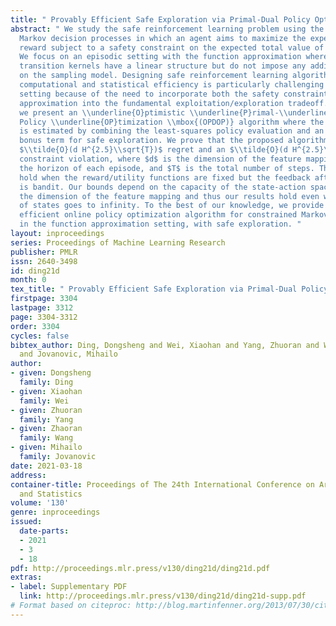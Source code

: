 ```yaml
---
title: " Provably Efficient Safe Exploration via Primal-Dual Policy Optimization "
abstract: " We study the safe reinforcement learning problem using the constrained
  Markov decision processes in which an agent aims to maximize the expected total
  reward subject to a safety constraint on the expected total value of a utility function.
  We focus on an episodic setting with the function approximation where the Markov
  transition kernels have a linear structure but do not impose any additional assumptions
  on the sampling model. Designing safe reinforcement learning algorithms with provable
  computational and statistical efficiency is particularly challenging under this
  setting because of the need to incorporate both the safety constraint and the function
  approximation into the fundamental exploitation/exploration tradeoff. To this end,
  we present an \\underline{O}ptimistic \\underline{P}rimal-\\underline{D}ual Proximal
  Policy \\underline{OP}timization \\mbox{(OPDOP)} algorithm where the value function
  is estimated by combining the least-squares policy evaluation and an additional
  bonus term for safe exploration. We prove that the proposed algorithm achieves an
  $\\tilde{O}(d H^{2.5}\\sqrt{T})$ regret and an $\\tilde{O}(d H^{2.5}\\sqrt{T})$
  constraint violation, where $d$ is the dimension of the feature mapping, $H$ is
  the horizon of each episode, and $T$ is the total number of steps. These bounds
  hold when the reward/utility functions are fixed but the feedback after each episode
  is bandit. Our bounds depend on the capacity of the state-action space only through
  the dimension of the feature mapping and thus our results hold even when the number
  of states goes to infinity. To the best of our knowledge, we provide the first provably
  efficient online policy optimization algorithm for constrained Markov decision processes
  in the function approximation setting, with safe exploration. "
layout: inproceedings
series: Proceedings of Machine Learning Research
publisher: PMLR
issn: 2640-3498
id: ding21d
month: 0
tex_title: " Provably Efficient Safe Exploration via Primal-Dual Policy Optimization "
firstpage: 3304
lastpage: 3312
page: 3304-3312
order: 3304
cycles: false
bibtex_author: Ding, Dongsheng and Wei, Xiaohan and Yang, Zhuoran and Wang, Zhaoran
  and Jovanovic, Mihailo
author:
- given: Dongsheng
  family: Ding
- given: Xiaohan
  family: Wei
- given: Zhuoran
  family: Yang
- given: Zhaoran
  family: Wang
- given: Mihailo
  family: Jovanovic
date: 2021-03-18
address: 
container-title: Proceedings of The 24th International Conference on Artificial Intelligence
  and Statistics
volume: '130'
genre: inproceedings
issued:
  date-parts:
  - 2021
  - 3
  - 18
pdf: http://proceedings.mlr.press/v130/ding21d/ding21d.pdf
extras:
- label: Supplementary PDF
  link: http://proceedings.mlr.press/v130/ding21d/ding21d-supp.pdf
# Format based on citeproc: http://blog.martinfenner.org/2013/07/30/citeproc-yaml-for-bibliographies/
---
```

